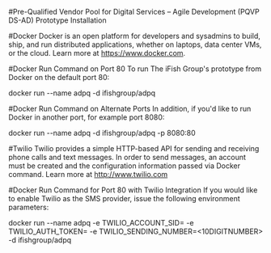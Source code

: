 #Pre-Qualified Vendor Pool for Digital Services – Agile Development (PQVP DS-AD) Prototype Installation

#Docker
Docker is an open platform for developers and sysadmins to build, ship, and run distributed applications, whether on laptops, data center VMs, or the cloud. Learn more at https://www.docker.com. 

#Docker Run Command on Port 80
To run The iFish Group's prototype from Docker on the default port 80: 

docker run --name adpq -d ifishgroup/adpq

#Docker Run Command on Alternate Ports
In addition, if you'd like to run Docker in another port, for example port 8080:

docker run --name adpq -d ifishgroup/adpq -p 8080:80

#Twilio
Twilio provides a simple HTTP-based API for sending and receiving phone calls and text messages. In order to send messages, an account must be created and the configuration information passed via Docker command. Learn more at http://www.twilio.com 

#Docker Run Command for Port 80 with Twilio Integration
If you would like to enable Twilio as the SMS provider, issue the following environment parameters:

docker run --name adpq -e TWILIO_ACCOUNT_SID=<SID> -e TWILIO_AUTH_TOKEN=<TOKEN> -e TWILIO_SENDING_NUMBER=<10DIGITNUMBER> -d ifishgroup/adpq
